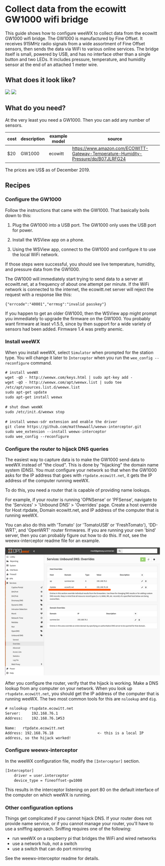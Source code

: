 # Collect data from the ecowitt GW1000 wifi bridge

This guide shows how to configure weeWX to collect data from the ecowitt GW1000 wifi bridge.  The GW1000 is manufactured by Fine Offset.  It receives 915MHz radio signals from a wide assortment of Fine Offset sensors, then sends the data via WiFi to various online services.  The bridge itself is small, powered by USB, and has no interface other than a single button and two LEDs.  It includes pressure, temperature, and humidity sensor at the end of an attached 1 meter wire.

## What does it look like?

<img src="gw1000-recipe/gw1000-front.JPG" width="200">
<img src="gw1000-recipe/gw1000-side.JPG" width="200">

## What do you need?

At the very least you need a GW1000.  Then you can add any number of sensors.

| cost | description | example model | source |
|---|---|---|---|
| $20 | GW1000 | ecowitt | https://www.amazon.com/ECOWITT-Gateway-Temperature-Humidity-Pressure/dp/B07JLRFG24 |

The prices are US$ as of December 2019.

## Recipes

### Configure the GW1000

Follow the instructions that came with the GW1000.  That basically boils down to this:

1. Plug the GW1000 into a USB port.  The GW1000 only uses the USB port for power.

2. Install the WSView app on a phone.

3. Using the WSView app, connect to the GW1000 and configure it to use the local WiFi network.

If those steps were successful, you should see live temperature, humidity, and pressure data from the GW1000.

The GW1000 will immediately start trying to send data to a server at ecowitt.net, at a frequency of about one attempt per minute.  If the WiFi network is connected to the internet, the ecowitt.net server will reject the request with a response like this:

```
{"errcode":"40001","errmsg":"invalid passkey"}
```

If you happen to get an older GW1000, then the WSView app might prompt you immediately to upgrade the firmware on the GW1000.  You probably want firmware at least v1.5.5, since by then support for a wide variety of sensors had been added.  Firmware 1.4 was pretty anemic.

### Install weeWX

When you install weeWX, select `Simulator` when prompted for the station type.  You will change it later to `Interceptor` when you run the `wee_config --reconfigure` command.
```
# install weeWX
wget -qO - http://weewx.com/keys.html | sudo apt-key add -
wget -qO - http://weewx.com/apt/weewx.list | sudo tee /etc/apt/sources.list.d/weewx.list
sudo apt-get update
sudo apt-get install weewx

# shut down weeWX
sudo /etc/init.d/weewx stop

# install weewx-sdr extension and enable the driver
git clone https://github.com/matthewwall/weewx-interceptor.git
sudo wee_extension --install weewx-interceptor
sudo wee_config --reconfigure
```

### Configure the router to hijack DNS queries

The easiest way to capture data is to make the GW1000 send data to weeWX instead of "the cloud".  This is done by "hijacking" the domain name system (DNS).  You must configure your network so that when the GW1000 asks for the IP address that goes with `rtpdate.ecowitt.net`, it gets the IP address of the computer running weeWX.

To do this, you need a router that is capable of providing name lookups.

For example, if your router is running 'OPNSense' or 'PFSense', navigate to the 'Services' > 'Unbound DNS' > 'Overrides' page.  Create a host override for Host rtpdate, Domain ecowitt.net, and IP address of the computer that is running weeWX.

You can also do this with 'Tomato' (or 'TomatoUSB' or 'FreshTomato'), 'DD-WRT', and 'OpenWRT' router firmwares.  If you are running your own 'bind' server, then you can probably figure out how to do this.  If not, see the weewx-interceptor readme file for an example.

<img src="gw1000-recipe/opn-sense-unbound.png" width="800">

After you configure the router, verify that the hijack is working.  Make a DNS lookup from any computer on your network.  When you look up `rtupdate.ecowitt.net`, you should get the IP address of the computer that is running weeWX.  The two most common tools for this are `nslookup` and `dig`.

```
# nslookup rtupdate.ecowitt.net
Server:		192.168.76.1
Address:	192.168.76.1#53

Name:	rtpdate.ecowitt.net
Address: 192.168.76.18                    <- this is a local IP address, so the hijack worked!
```

### Configure weewx-interceptor

In the weeWX configuration file, modify the `[Interceptor]` section.

```
[Interceptor]
    driver = user.interceptor
    device_type = fineoffset-gw1000
```

This results in the interceptor listening on port 80 on the default interface of the computer on which weeWX is running.

### Other configuration options

Things get complicated if you cannot hijack DNS.  If your router does not provide name service, or if you cannot manage your router, you'll have to use a sniffing approach.  Sniffing requires one of the following:

* run weeWX on a raspberry pi that bridges the WiFi and wired networks
* use a network hub, not a switch
* use a switch that can do port mirroring

See the weewx-interceptor readme for details.

